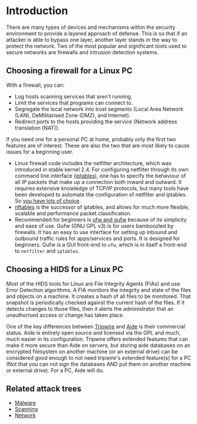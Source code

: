 # Introduction

There are many types of devices and mechanisms within the security environment to provide a layered approach of defense. 
This is so that if an attacker is able to bypass one layer, another layer stands in the way to protect the network. 
Two of the most popular and significant tools used to secure networks are firewalls and intrusion detection systems. 

## Choosing a firewall for a Linux PC

With a firewall, you can:

* Log hosts scanning services that aren't running.
* Limit the services that programs can connect to.
* Segregate the local network into trust segments (Local Area Network (LAN), DeMilitarised Zone (DMZ), and Internet).
* Redirect ports to the hosts providing the service (Network address translation (NAT)).

If you need one for a personal PC at home, probably only the first two features are of interest. These are also the two 
that are most likely to cause issues for a beginning user. 

* Linux firewall code includes the netfilter architecture, which was introduced in stable kernel 2.4. For configuring netfilter through its own command line interface ([iptables](netfilter-and-iptables.md)), one has to specify the behaviour of all IP packets that make up a connection both inward and outward. It requires extensive knowledge of TCP/IP protocols, but many tools have been developed to automate the configuration of netfilter and iptables. So [you have lots of choice](https://wiki.debian.org/Firewalls). 
* [nftables](nftables.md) is the successor of iptables, and allows for much more flexible, scalable and performance packet classification.
* Recommended for beginners is [ufw and gufw](gufw-and-ufw.md) because of its simplicity and ease of use. Gufw (GNU GPL v3) is for users bamboozled by firewalls. It has an easy to use interface for setting up inbound and outbound traffic rules for apps/services and ports. It is designed for beginners. Gufw is a GUI front-end to `ufw`, which is in itself a front-end to `netfilter` and `iptables`.

## Choosing a HIDS for a Linux PC

Most of the HIDS tools for Linux are File Integrity Agents (FIAs) and use Error Detection algorithms. A FIA monitors 
the integrity and state of the files and objects on a machine. It creates a hash of all files to be monitored. 
That snapshot is periodically checked against the current hash of the files. If it detects changes to those files, then 
it alerts the administrator that an unauthorised access or change has taken place. 

One of the key differences between [Tripwire](https://www.tripwire.com) and [Aide](aide.md) is their commercial status. Aide is entirely open source and 
licensed via the GPL and much, much easier in its configuration. Tripwire offers extended features that can make it 
more secure than Aide on servers, but storing aide databases on an encrypted filesystem on another machine (or an 
external drive) can be considered good enough to not need tripwire's extended feature(s) for a PC (Not that you can not 
sign the databases AND put them on another machine or external drive). For a PC, Aide will do.

## Related attack trees

* [Malware](attack-trees:docs/malware/README)
* [Scanning](attack-trees:docs/scanning/README)
* [Network](attack-trees:docs/network/README)